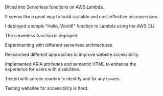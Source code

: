 Dived into Serverless functions on AWS Lambda.

It seems like a great way to build scalable and cost-effective microservices.

I deployed a simple "Hello, World!" function to Lambda using the AWS CLI.

The serverless function is deployed.

Experimenting with different serverless architectures.

Researched different approaches to improve website accessibility.

Implemented ARIA attributes and semantic HTML to enhance the experience for users with disabilities.

Tested with screen readers to identify and fix any issues.

Testing websites for accessibility is hard.